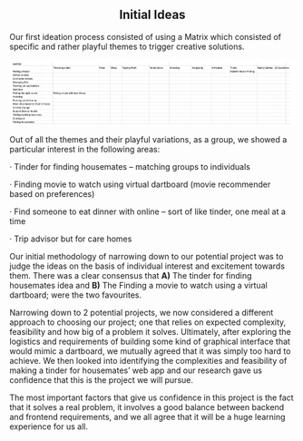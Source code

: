 <h2 align="center"> <b> Initial Ideas </b> </h2>

 

Our first ideation process consisted of using a Matrix which consisted of specific and rather playful themes to trigger creative solutions.

 

![img](https://github.com/JaiRanchod/Desk-10-Software-Engineering-Group-Project/blob/main/Documentation%20Notes/Initial%20Ideas.png) 

 Out of all the themes and their playful variations, as a group, we showed a particular interest in the following areas:

·    Tinder for finding housemates – matching groups to individuals 

·    Finding movie to watch using virtual dartboard (movie recommender based on preferences) 

·    Find someone to eat dinner with online – sort of like tinder, one meal at a time 

·    Trip advisor but for care homes

 

Our initial methodology of narrowing down to our potential project was to judge the ideas on the basis of individual interest and excitement towards them. There was a clear consensus that **A)** The tinder for finding housemates idea and **B)** The Finding a movie to watch using a virtual dartboard; were the two favourites.

 

Narrowing down to 2 potential projects, we now considered a different approach to choosing our project; one that relies on expected complexity, feasibility and how big of a problem it solves. Ultimately, after exploring the logistics and requirements of building some kind of graphical interface that would mimic a dartboard, we mutually agreed that it was simply too hard to achieve. We then looked into identifying the complexities and feasibility of making a tinder for housemates’ web app and our research gave us confidence that this is the project we will pursue.

 

The most important factors that give us confidence in this project is the fact that it solves a real problem, it involves a good balance between backend and frontend requirements, and we all agree that it will be a huge learning experience for us all.

 

 

 
